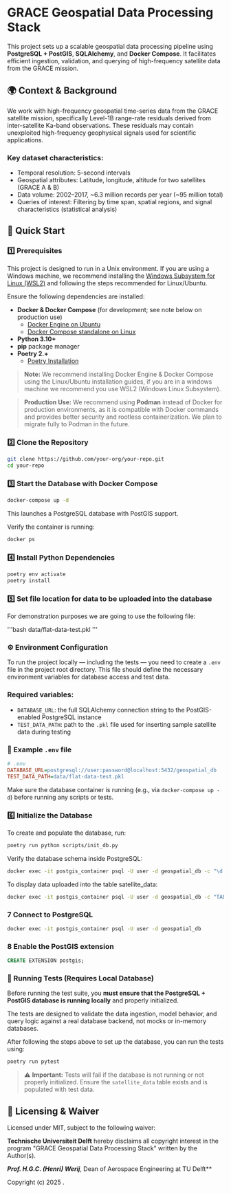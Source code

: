 # GRACE Geospatial Data Processing Stack

This project sets up a scalable geospatial data processing pipeline using **PostgreSQL + PostGIS**, **SQLAlchemy**, and **Docker Compose**. It facilitates efficient ingestion, validation, and querying of high-frequency satellite data from the GRACE mission. 

## 🌍 Context & Background

We work with high-frequency geospatial time-series data from the GRACE satellite mission, specifically Level-1B range-rate residuals derived from inter-satellite Ka-band observations. These residuals may contain unexploited high-frequency geophysical signals used for scientific applications.

### Key dataset characteristics:

- Temporal resolution: 5-second intervals
- Geospatial attributes: Latitude, longitude, altitude for two satellites (GRACE A & B)
- Data volume: 2002–2017, \~6.3 million records per year (\~95 million total)
- Queries of interest: Filtering by time span, spatial regions, and signal characteristics (statistical analysis)

## 🚀 Quick Start

### 1️⃣ Prerequisites

This project is designed to run in a Unix environment. If you are using a Windows machine, we recommend installing the [Windows Subsystem for Linux (WSL2)](https://learn.microsoft.com/en-us/windows/wsl/install) and following the steps recommended for Linux/Ubuntu.

Ensure the following dependencies are installed:

- **Docker & Docker Compose** (for development; see note below on production use)
  - [Docker Engine on Ubuntu](https://docs.docker.com/compose/install/)
  - [Docker Compose standalone on Linux](https://docs.docker.com/compose/install/standalone/#on-linux)
- **Python 3.10+**
- **pip** package manager
- **Poetry 2.+**
  - [Poetry Installation](https://python-poetry.org/docs/#installation)

> **Note:** We recommend installing Docker Engine & Docker Compose using the Linux/Ubuntu installation guides, if you are in a windows machine we recommend you use WSL2 (Windows Linux Subsystem).

> **Production Use:** We recommend using **Podman** instead of Docker for production environments, as it is compatible with Docker commands and provides better security and rootless containerization. We plan to migrate fully to Podman in the future.

### 2️⃣ Clone the Repository

```bash
git clone https://github.com/your-org/your-repo.git
cd your-repo
```

### 3️⃣ Start the Database with Docker Compose

```bash
docker-compose up -d
```

This launches a PostgreSQL database with PostGIS support.

Verify the container is running:

```bash
docker ps
```

### 4️⃣ Install Python Dependencies

```bash
poetry env activate
poetry install
```

### 5️⃣ Set file location for data to be uploaded into the database

For demonstration purposes we are going to use the following file:

'''bash
data/flat-data-test.pkl
''' 

### ⚙️ Environment Configuration

To run the project locally — including the tests — you need to create a `.env` file in the project root directory. This file should define the necessary environment variables for database access and test data.

### Required variables:

- `DATABASE_URL`: the full SQLAlchemy connection string to the PostGIS-enabled PostgreSQL instance
- `TEST_DATA_PATH`: path to the `.pkl` file used for inserting sample satellite data during testing

### 📄 Example `.env` file

```ini
# .env
DATABASE_URL=postgresql://user:password@localhost:5432/geospatial_db
TEST_DATA_PATH=data/flat-data-test.pkl
```

Make sure the database container is running (e.g., via `docker-compose up -d`) before running any scripts or tests.

### 6️⃣ Initialize the Database

To create and populate the database, run:
```bash
poetry run python scripts/init_db.py 
```

Verify the database schema inside PostgreSQL:

```bash
docker exec -it postgis_container psql -U user -d geospatial_db -c "\d kbr_gravimetry;"
```

To display data uploaded into the table satellite_data:

```bash
docker exec -it postgis_container psql -U user -d geospatial_db -c "TABLE kbr_gravimetry;"
```

### 7 Connect to PostgreSQL

```bash
docker exec -it postgis_container psql -U user -d geospatial_db
```

### 8 Enable the PostGIS extension

```sql
CREATE EXTENSION postgis;
```

### 🧪 Running Tests (Requires Local Database)

Before running the test suite, you **must ensure that the PostgreSQL + PostGIS database is running locally** and properly initialized.

The tests are designed to validate the data ingestion, model behavior, and query logic against a real database backend, not mocks or in-memory databases.

After following the steps above to set up the database, you can run the tests using:

```bash
poetry run pytest
```

> ⚠️ **Important:** Tests will fail if the database is not running or not properly initialized. Ensure the `satellite_data` table exists and is populated with test data.


## 📜 Licensing & Waiver

Licensed under MIT, subject to the following waiver:

**Technische Universiteit Delft** hereby disclaims all copyright interest in the program "GRACE Geospatial Data Processing Stack" written by the Author(s).

***Prof. H.G.C. (Henri) Werij***, Dean of Aerospace Engineering at TU Delft**

Copyright (c) 2025 .

